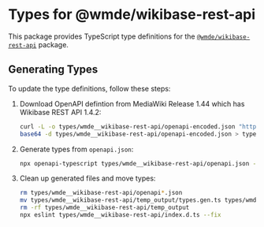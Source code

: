 # Types for @wmde/wikibase-rest-api

This package provides TypeScript type definitions for the [`@wmde/wikibase-rest-api`](https://www.npmjs.com/package/@wmde/wikibase-rest-api) package.

## Generating Types

To update the type definitions, follow these steps:

1.  Download OpenAPI defintion from MediaWiki Release 1.44 which has Wikibase REST API 1.4.2:

    ```bash
    curl -L -o types/wmde__wikibase-rest-api/openapi-encoded.json "https://gerrit.wikimedia.org/r/plugins/gitiles/mediawiki/extensions/Wikibase/+/refs/heads/REL1_44/repo/rest-api/src/openapi.json?format=TEXT"
    base64 -d types/wmde__wikibase-rest-api/openapi-encoded.json > types/wmde__wikibase-rest-api/openapi.json
    ```

2.  Generate types from `openapi.json`:

    ```bash
    npx openapi-typescript types/wmde__wikibase-rest-api/openapi.json --output types/wmde__wikibase-rest-api/index.d.ts --alphabetize --enum --dedupe-enums
    ```

3.  Clean up generated files and move types:

    ```bash
    rm types/wmde__wikibase-rest-api/openapi*.json
    mv types/wmde__wikibase-rest-api/temp_output/types.gen.ts types/wmde__wikibase-rest-api/index.d.ts
    rm -rf types/wmde__wikibase-rest-api/temp_output
    npx eslint types/wmde__wikibase-rest-api/index.d.ts --fix
    ```
